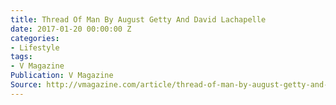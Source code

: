 ```yaml
---
title: Thread Of Man By August Getty And David Lachapelle
date: 2017-01-20 00:00:00 Z
categories:
- Lifestyle
tags:
- V Magazine
Publication: V Magazine
Source: http://vmagazine.com/article/thread-of-man-by-august-getty-and-david-lachapelle/
---
```


